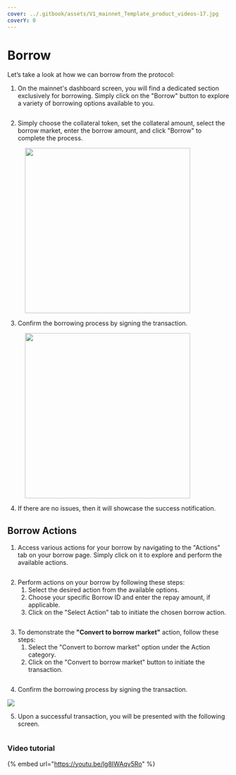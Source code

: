 ```yaml
---
cover: ../.gitbook/assets/V1_mainnet_Template_product_videos-17.jpg
coverY: 0
---
```


# Borrow

Let’s take a look at how we can borrow from the protocol:

1. On the mainnet's dashboard screen, you will find a dedicated section exclusively for borrowing. Simply click on the "Borrow" button to explore a variety of borrowing options available to you.

<figure><img src="../.gitbook/assets/image (22).png" alt=""><figcaption></figcaption></figure>



2. Simply choose the collateral token, set the collateral amount, select the borrow market, enter the borrow amount, and click "Borrow" to complete the process.

<figure><img src="../.gitbook/assets/image (23).png" alt="" width="375"><figcaption></figcaption></figure>



3. Confirm the borrowing process by signing the transaction.

<figure><img src="../.gitbook/assets/image (25).png" alt="" width="375"><figcaption></figcaption></figure>



4. If there are no issues, then it will showcase the success notification.



## Borrow Actions

1. Access various actions for your borrow by navigating to the "Actions" tab on your borrow page. Simply click on it to explore and perform the available actions.

<figure><img src="../.gitbook/assets/image (83).png" alt=""><figcaption></figcaption></figure>



2. Perform actions on your borrow by following these steps:
   1. Select the desired action from the available options.
   2. Choose your specific Borrow ID and enter the repay amount, if applicable.
   3. Click on the "Select Action" tab to initiate the chosen borrow action.

<figure><img src="../.gitbook/assets/image (100).png" alt=""><figcaption></figcaption></figure>



3. To demonstrate the **"Convert to borrow market"** action, follow these steps:
   1. Select the "Convert to borrow market" option under the Action category.
   2. Click on the "Convert to borrow market" button to initiate the transaction.

<figure><img src="../.gitbook/assets/image (87).png" alt=""><figcaption></figcaption></figure>



4. Confirm the borrowing process by signing the transaction.

![](<../.gitbook/assets/image (52).png>)



5. Upon a successful transaction, you will be presented with the following screen.

<figure><img src="../.gitbook/assets/image (73).png" alt=""><figcaption></figcaption></figure>



### Video tutorial

{% embed url="https://youtu.be/lg8IWAqv5Ro" %}
